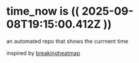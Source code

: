 # time_now is (( 2025-09-08T19:15:00.412Z ))

an automated repo that shows the currnent time

inspired by [breakingheatmap](https://github.com/breakingheatmap/breakingheatmap)